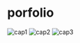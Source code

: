 # porfolio
![cap1](https://github.com/usertina/porfolio/assets/124672039/b7534c09-3d11-43fb-a7ba-8a0a900a9a5e)
![cap2](https://github.com/usertina/porfolio/assets/124672039/87f13fed-793e-41c8-8945-faba5ff768b9)
![cap3](https://github.com/usertina/porfolio/assets/124672039/2ceed7f7-8d97-45a6-bd91-8f843960e4d4)
